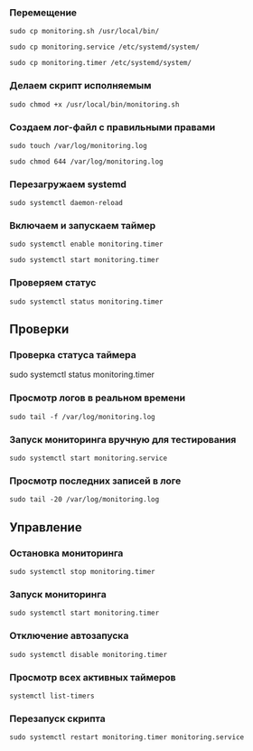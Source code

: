 ### Перемещение 
```
sudo cp monitoring.sh /usr/local/bin/
```

```
sudo cp monitoring.service /etc/systemd/system/
```

```
sudo cp monitoring.timer /etc/systemd/system/
```

### Делаем скрипт исполняемым
```
sudo chmod +x /usr/local/bin/monitoring.sh
```

### Создаем лог-файл с правильными правами
```
sudo touch /var/log/monitoring.log
```

```
sudo chmod 644 /var/log/monitoring.log
```

### Перезагружаем systemd
```
sudo systemctl daemon-reload
```

### Включаем и запускаем таймер
```
sudo systemctl enable monitoring.timer
```

```
sudo systemctl start monitoring.timer
```

### Проверяем статус
```
sudo systemctl status monitoring.timer
```

## Проверки 
### Проверка статуса таймера
sudo systemctl status monitoring.timer

### Просмотр логов в реальном времени

```
sudo tail -f /var/log/monitoring.log
```

### Запуск мониторинга вручную для тестирования
```
sudo systemctl start monitoring.service
```
### Просмотр последних записей в логе
```
sudo tail -20 /var/log/monitoring.log
```



## Управление
### Остановка мониторинга
```
sudo systemctl stop monitoring.timer
```

### Запуск мониторинга
```
sudo systemctl start monitoring.timer
```

### Отключение автозапуска
```
sudo systemctl disable monitoring.timer
```

### Просмотр всех активных таймеров
```
systemctl list-timers
```

### Перезапуск скрипта
```
sudo systemctl restart monitoring.timer monitoring.service
```